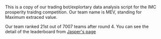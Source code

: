 This is a copy of our trading bot/explortary data analysis script for the IMC prosperity traidng competition. Our team name is MEV, standing for Maximum extraced value. 

Our team ranked 21st out of 7007 teams after round 4. You can see the detail of the leaderboard from [Jasper's page](https://jmerle.github.io/imc-prosperity-leaderboard/)